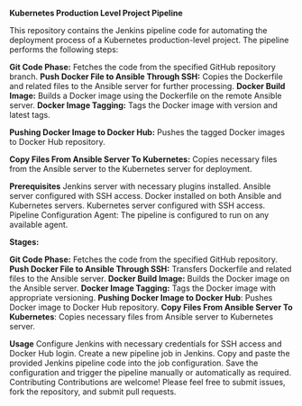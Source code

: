 **Kubernetes Production Level Project Pipeline**

This repository contains the Jenkins pipeline code for automating the deployment process of a Kubernetes production-level project. The pipeline performs the following steps:

**Git Code Phase:** Fetches the code from the specified GitHub repository branch.
**Push Docker File to Ansible Through SSH:** Copies the Dockerfile and related files to the Ansible server for further processing.
**Docker Build Image:** Builds a Docker image using the Dockerfile on the remote Ansible server.
**Docker Image Tagging:** Tags the Docker image with version and latest tags.

**Pushing Docker Image to Docker Hub:** Pushes the tagged Docker images to Docker Hub repository.

**Copy Files From Ansible Server To Kubernetes:** Copies necessary files from the Ansible server to the Kubernetes server for deployment.

**Prerequisites**
Jenkins server with necessary plugins installed.
Ansible server configured with SSH access.
Docker installed on both Ansible and Kubernetes servers.
Kubernetes server configured with SSH access.
Pipeline Configuration
Agent: The pipeline is configured to run on any available agent.

**Stages:**

**Git Code Phase:** Fetches the code from the specified GitHub repository.
**Push Docker File to Ansible Through SSH:** Transfers Dockerfile and related files to the Ansible server.
**Docker Build Image:** Builds the Docker image on the Ansible server.
**Docker Image Tagging:** Tags the Docker image with appropriate versioning.
**Pushing Docker Image to Docker Hub**: Pushes Docker image to Docker Hub repository.
**Copy Files From Ansible Server To Kubernetes**: Copies necessary files from Ansible server to Kubernetes server.

**Usage**
Configure Jenkins with necessary credentials for SSH access and Docker Hub login.
Create a new pipeline job in Jenkins.
Copy and paste the provided Jenkins pipeline code into the job configuration.
Save the configuration and trigger the pipeline manually or automatically as required.
Contributing
Contributions are welcome! Please feel free to submit issues, fork the repository, and submit pull requests.



